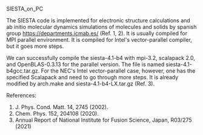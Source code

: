 SIESTA_on_PC

  The SIESTA code is implemented for electronic structure calculations and ab initio molecular dynamics 
simulations of molecules and solids by spanish group https://departments.icmab.es/ (Ref. 1, 2). 
It is usually compiled for MPI parallel environment. It is compiled for Intel's vector-parallel compiler, 
but it goes more steps.

  We can successfully compile the siesta-4.1-b4 with mpi-3.2, scalapack 2.0, and OpenBLAS-0.3.13 for 
the parallel version. The file is named siesta-4.1-b4gcc.tar.gz. 
For the NEC's Intel vector-parallel case, however, one has the specified Scalapack and need to go through 
more steps. It is already modified by arch.make and siesta-4.1-b4-LX.tar.gz (Ref. 3).

References:

1. J. Phys. Cond. Matt. 14, 2745 (2002).
2. Chem. Phys. 152, 204108 (2020). 
3. Annual Report of National Institute for Fusion Science, Japan, R03/275 (2021)
